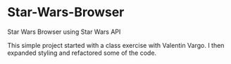 # Star-Wars-Browser
Star Wars Browser using Star Wars API

This simple project started with a class exercise with Valentin Vargo. I then expanded styling and refactored some of the code.
